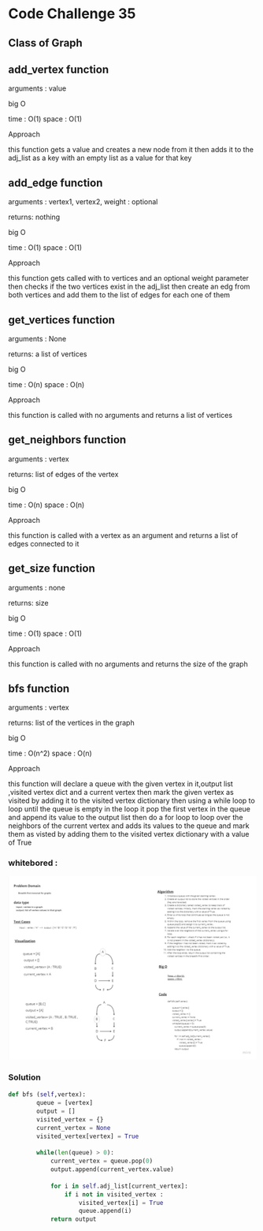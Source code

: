 # Code Challenge 35

## Class of Graph

## add_vertex function

arguments : value

big O

time : O(1) space : O(1)

Approach

this function gets a value and creates a new node from it then adds it to the adj_list as a key with an empty list as a value for that key

## add_edge function

arguments : vertex1, vertex2, weight : optional

returns: nothing

big O

time : O(1) space : O(1)

Approach

this function gets called with to vertices and an optional weight parameter then checks if the two vertices exist in the adj_list then create an edg from both vertices and add them to the list of edges for each one of them

## get_vertices function

arguments : None

returns: a list of vertices

big O

time : O(n) space : O(n)

Approach

this function is called with no arguments and returns a list of vertices

## get_neighbors function

arguments : vertex

returns: list of edges of the vertex

big O

time : O(n) space : O(n)

Approach

this function is called with a vertex as an argument and returns a list of edges connected to it

## get_size function

arguments : none

returns: size

big O

time : O(1) space : O(1)

Approach

this function is called with no arguments and returns the size of the graph

## bfs function

arguments : vertex

returns: list of the vertices in the graph

big O

time : O(n^2) space : O(n)

Approach

this function will declare a queue with the given vertex in it,output list ,visited vertex dict and a current vertex then mark the given vertex as visited by adding it to the visited vertex dictionary then using a while loop to loop until the queue is empty in the loop it pop the first vertex in the queue and append its value to the output list then do a for loop to loop over the neighbors of the current vertex and adds its values to the queue and mark them as visted by adding them to the visited vertex dictionary with a value of True

### whitebored :

![CC36](./CC36.jpg)

### Solution

```python
def bfs (self,vertex):
        queue = [vertex]
        output = []
        visited_vertex = {}
        current_vertex = None
        visited_vertex[vertex] = True

        while(len(queue) > 0):
            current_vertex = queue.pop(0)
            output.append(current_vertex.value)

            for i in self.adj_list[current_vertex]:
                if i not in visited_vertex :
                    visited_vertex[i] = True
                    queue.append(i)
            return output
```
